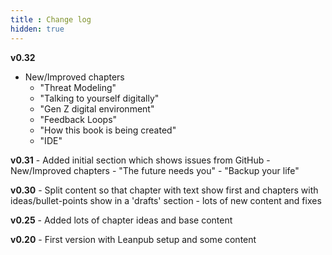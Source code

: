```yaml
---
title : Change log
hidden: true
---
```


**v0.32**
   - New/Improved chapters
      - "Threat Modeling"
      - "Talking to yourself digitally"
      - "Gen Z digital environment"
      - "Feedback Loops"
      - "How this book is being created"
      - "IDE"

**v0.31**
    - Added initial section which shows issues from GitHub
    - New/Improved chapters
        - "The future needs you"
        - "Backup your life"

**v0.30**
    - Split content so that chapter with text show first and chapters with ideas/bullet-points show in a 'drafts' section
    - lots of new content and fixes

**v0.25**
    - Added lots of chapter ideas and base content

**v0.20**
    - First version with Leanpub setup and some content

